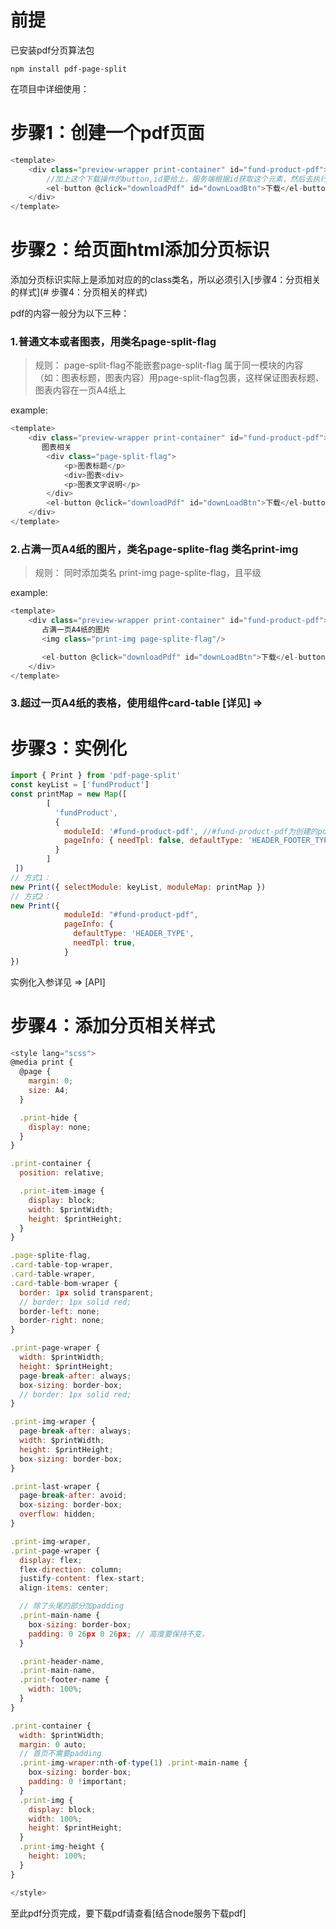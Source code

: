 # 前提
已安装pdf分页算法包

`npm install pdf-page-split`

在项目中详细使用：

# 步骤1：创建一个pdf页面
```javascript
<template>
    <div class="preview-wrapper print-container" id="fund-product-pdf">
        //加上这个下载操作的button,id要给上，服务端根据id获取这个元素，然后去执行click 方法
        <el-button @click="downloadPdf" id="downLoadBtn">下载</el-button>
    </div>
</template>
```


# 步骤2：给页面html添加分页标识
添加分页标识实际上是添加对应的的class类名，所以必须引入[步骤4：分页相关的样式](# 步骤4：分页相关的样式)

pdf的内容一般分为以下三种：
### 1.普通文本或者图表，用类名page-split-flag
>规则：
page-split-flag不能嵌套page-split-flag
属于同一模块的内容（如：图表标题，图表内容）用page-split-flag包裹，这样保证图表标题、图表内容在一页A4纸上

example:
```javascript
<template>
    <div class="preview-wrapper print-container" id="fund-product-pdf">
       图表相关
        <div class="page-split-flag">
            <p>图表标题</p>
            <div>图表<div>
            <p>图表文字说明</p>
        </div>
        <el-button @click="downloadPdf" id="downLoadBtn">下载</el-button>
    </div>
</template>
```

### 2.占满一页A4纸的图片，类名page-splite-flag 类名print-img 

>规则：
同时添加类名 print-img page-splite-flag，且平级

example:
```javascript
<template>
    <div class="preview-wrapper print-container" id="fund-product-pdf">
       占满一页A4纸的图片
       <img class="print-img page-splite-flag"/>

       <el-button @click="downloadPdf" id="downLoadBtn">下载</el-button>
    </div>
</template>
```

### 3.超过一页A4纸的表格，使用组件card-table [详见] =>



# 步骤3：实例化
```javascript
import { Print } from 'pdf-page-split'
const keyList = ['fundProduct'] 
const printMap = new Map([
        [
          'fundProduct',
          {
            moduleId: '#fund-product-pdf', //#fund-product-pdf为创建的pdf页面的id
            pageInfo: { needTpl: false, defaultType: 'HEADER_FOOTER_TYPE' }
          }
        ]
 ])
// 方式1：
new Print({ selectModule: keyList, moduleMap: printMap })
// 方式2：
new Print({
            moduleId: "#fund-product-pdf",
            pageInfo: {
              defaultType: 'HEADER_TYPE',
              needTpl: true,
            }
})

```

实例化入参详见 => [API]



# 步骤4：添加分页相关样式

```javascript
<style lang="scss">
@media print {
  @page {
    margin: 0;
    size: A4;
  }

  .print-hide {
    display: none;
  }
}

.print-container {
  position: relative;

  .print-item-image {
    display: block;
    width: $printWidth;
    height: $printHeight;
  }
}

.page-splite-flag,
.card-table-top-wraper,
.card-table-wraper,
.card-table-bom-wraper {
  border: 1px solid transparent;
  // border: 1px solid red;
  border-left: none;
  border-right: none;
}

.print-page-wraper {
  width: $printWidth;
  height: $printHeight;
  page-break-after: always;
  box-sizing: border-box;
  // border: 1px solid red;
}

.print-img-wraper {
  page-break-after: always;
  width: $printWidth;
  height: $printHeight;
  box-sizing: border-box;
}

.print-last-wraper {
  page-break-after: avoid;
  box-sizing: border-box;
  overflow: hidden;
}

.print-img-wraper,
.print-page-wraper {
  display: flex;
  flex-direction: column;
  justify-content: flex-start;
  align-items: center;

  // 除了头尾的部分加padding
  .print-main-name {
    box-sizing: border-box;
    padding: 0 26px 0 26px; // 高度要保持不变，
  }

  .print-header-name,
  .print-main-name,
  .print-footer-name {
    width: 100%;
  }
}

.print-container {
  width: $printWidth;
  margin: 0 auto;
  // 首页不需要padding
  .print-img-wraper:nth-of-type(1) .print-main-name {
    box-sizing: border-box;
    padding: 0 !important;
  }
  .print-img {
    display: block;
    width: 100%;
    height: $printHeight;
  }
  .print-img-height {
    height: 100%;
  }
}

</style>
```

至此pdf分页完成，要下载pdf请查看[结合node服务下载pdf]